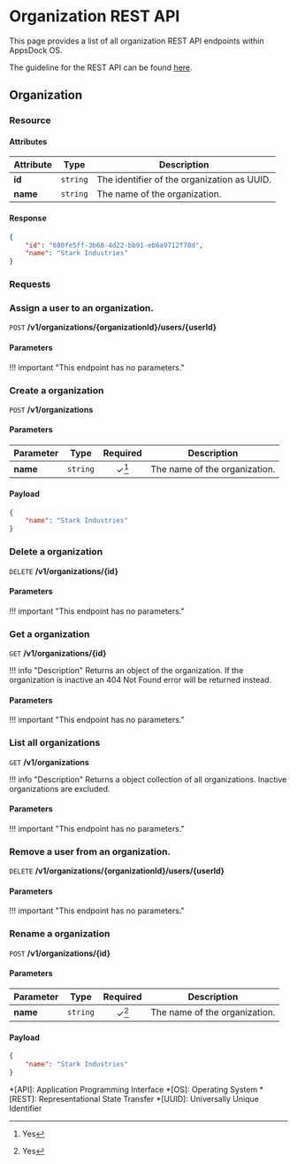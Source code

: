 # Organization REST API

This page provides a list of all organization REST API endpoints within AppsDock OS.

The guideline for the REST API can be found [here](../../../gettingstarted/guidelines/rest-api).

## Organization

### Resource

#### Attributes

| Attribute | Type | Description
| --------- | ---- | -----------
| **id** | `string` | The identifier of the organization as UUID.
| **name** | `string` | The name of the organization.

#### Response

~~~json
{
    "id": "680fe5ff-3b68-4d22-bb91-eb6a9712f78d",
    "name": "Stark Industries"
}
~~~

### Requests

### Assign a user to an organization.

`POST` **/v1/organizations/{organizationId}/users/{userId}**

#### Parameters

!!! important "This endpoint has no parameters."

### Create a organization

`POST` **/v1/organizations**

#### Parameters

| Parameter | Type | Required | Description
| --------- | ---- | :------: | -----------
| **name** | `string` | ✓[^1] | The name of the organization.

#### Payload

~~~json
{
    "name": "Stark Industries"
}
~~~

### Delete a organization

`DELETE` **/v1/organizations/{id}**

#### Parameters

!!! important "This endpoint has no parameters."

### Get a organization

`GET` **/v1/organizations/{id}**

!!! info "Description"
    Returns an object of the organization. If the organization is inactive an 404 Not Found error will be returned instead.

#### Parameters

!!! important "This endpoint has no parameters."

### List all organizations

`GET` **/v1/organizations**

!!! info "Description"
    Returns a object collection of all organizations. Inactive organizations are excluded.

#### Parameters

!!! important "This endpoint has no parameters."

### Remove a user from an organization.

`DELETE` **/v1/organizations/{organizationId}/users/{userId}**

#### Parameters

!!! important "This endpoint has no parameters."

### Rename a organization

`POST` **/v1/organizations/{id}**

#### Parameters

| Parameter | Type | Required | Description
| --------- | ---- | :------: | -----------
| **name** | `string` | ✓[^1] | The name of the organization.

#### Payload

~~~json
{
    "name": "Stark Industries"
}
~~~


*[API]: Application Programming Interface
*[OS]: Operating System
*[REST]: Representational State Transfer
*[UUID]: Universally Unique Identifier

[^1]: Yes
[^2]: No
